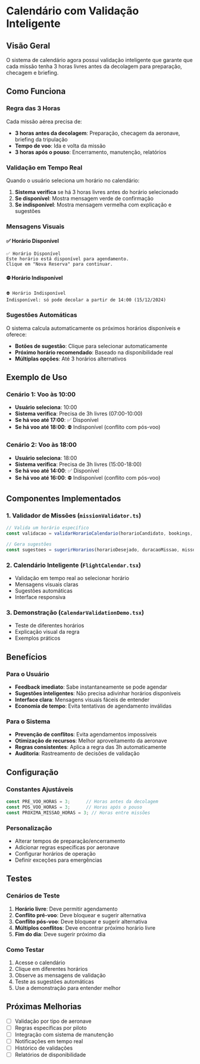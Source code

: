 # Calendário com Validação Inteligente

## Visão Geral

O sistema de calendário agora possui validação inteligente que garante que cada missão tenha 3 horas livres antes da decolagem para preparação, checagem e briefing.

## Como Funciona

### Regra das 3 Horas

Cada missão aérea precisa de:
- **3 horas antes da decolagem**: Preparação, checagem da aeronave, briefing da tripulação
- **Tempo de voo**: Ida e volta da missão
- **3 horas após o pouso**: Encerramento, manutenção, relatórios

### Validação em Tempo Real

Quando o usuário seleciona um horário no calendário:

1. **Sistema verifica** se há 3 horas livres antes do horário selecionado
2. **Se disponível**: Mostra mensagem verde de confirmação
3. **Se indisponível**: Mostra mensagem vermelha com explicação e sugestões

### Mensagens Visuais

#### ✅ Horário Disponível
```
✅ Horário Disponível
Este horário está disponível para agendamento. 
Clique em "Nova Reserva" para continuar.
```

#### ⛔ Horário Indisponível
```
⛔ Horário Indisponível
Indisponível: só pode decolar a partir de 14:00 (15/12/2024)
```

### Sugestões Automáticas

O sistema calcula automaticamente os próximos horários disponíveis e oferece:

- **Botões de sugestão**: Clique para selecionar automaticamente
- **Próximo horário recomendado**: Baseado na disponibilidade real
- **Múltiplas opções**: Até 3 horários alternativos

## Exemplo de Uso

### Cenário 1: Voo às 10:00
- **Usuário seleciona**: 10:00
- **Sistema verifica**: Precisa de 3h livres (07:00-10:00)
- **Se há voo até 17:00**: ✅ Disponível
- **Se há voo até 18:00**: ⛔ Indisponível (conflito com pós-voo)

### Cenário 2: Voo às 18:00
- **Usuário seleciona**: 18:00
- **Sistema verifica**: Precisa de 3h livres (15:00-18:00)
- **Se há voo até 14:00**: ✅ Disponível
- **Se há voo até 16:00**: ⛔ Indisponível (conflito com pós-voo)

## Componentes Implementados

### 1. Validador de Missões (`missionValidator.ts`)
```typescript
// Valida um horário específico
const validacao = validarHorarioCalendario(horarioCandidato, bookings, 2);

// Gera sugestões
const sugestoes = sugerirHorarios(horarioDesejado, duracaoMissao, missoes);
```

### 2. Calendário Inteligente (`FlightCalendar.tsx`)
- Validação em tempo real ao selecionar horário
- Mensagens visuais claras
- Sugestões automáticas
- Interface responsiva

### 3. Demonstração (`CalendarValidationDemo.tsx`)
- Teste de diferentes horários
- Explicação visual da regra
- Exemplos práticos

## Benefícios

### Para o Usuário
- **Feedback imediato**: Sabe instantaneamente se pode agendar
- **Sugestões inteligentes**: Não precisa adivinhar horários disponíveis
- **Interface clara**: Mensagens visuais fáceis de entender
- **Economia de tempo**: Evita tentativas de agendamento inválidas

### Para o Sistema
- **Prevenção de conflitos**: Evita agendamentos impossíveis
- **Otimização de recursos**: Melhor aproveitamento da aeronave
- **Regras consistentes**: Aplica a regra das 3h automaticamente
- **Auditoria**: Rastreamento de decisões de validação

## Configuração

### Constantes Ajustáveis
```typescript
const PRE_VOO_HORAS = 3;      // Horas antes da decolagem
const POS_VOO_HORAS = 3;      // Horas após o pouso
const PROXIMA_MISSAO_HORAS = 3; // Horas entre missões
```

### Personalização
- Alterar tempos de preparação/encerramento
- Adicionar regras específicas por aeronave
- Configurar horários de operação
- Definir exceções para emergências

## Testes

### Cenários de Teste
1. **Horário livre**: Deve permitir agendamento
2. **Conflito pré-voo**: Deve bloquear e sugerir alternativa
3. **Conflito pós-voo**: Deve bloquear e sugerir alternativa
4. **Múltiplos conflitos**: Deve encontrar próximo horário livre
5. **Fim do dia**: Deve sugerir próximo dia

### Como Testar
1. Acesse o calendário
2. Clique em diferentes horários
3. Observe as mensagens de validação
4. Teste as sugestões automáticas
5. Use a demonstração para entender melhor

## Próximas Melhorias

- [ ] Validação por tipo de aeronave
- [ ] Regras específicas por piloto
- [ ] Integração com sistema de manutenção
- [ ] Notificações em tempo real
- [ ] Histórico de validações
- [ ] Relatórios de disponibilidade
